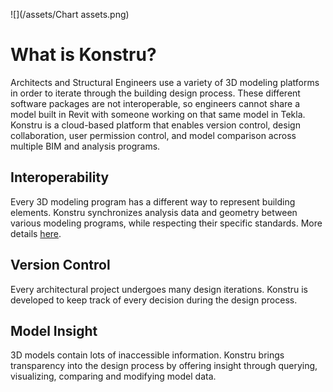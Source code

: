 ![](/assets/Chart  assets.png)

# What is Konstru?

Architects and Structural Engineers use a variety of 3D modeling platforms in order to iterate through the building design process. These different software packages are not interoperable, so engineers cannot share a model built in Revit with someone working on that same model in Tekla. Konstru is a cloud-based platform that enables version control, design collaboration, user permission control, and model comparison across multiple BIM and analysis programs.

## Interoperability

Every 3D modeling program has a different way to represent building elements. Konstru synchronizes analysis data and geometry between various modeling programs, while respecting their specific standards. More details [here](supported_elements.md).

## Version Control

Every architectural project undergoes many design iterations. Konstru is developed to keep track of every decision during the design process.

## Model Insight

3D models contain lots of inaccessible information. Konstru brings transparency into the design process by offering insight through querying, visualizing, comparing and modifying model data.



```

```




